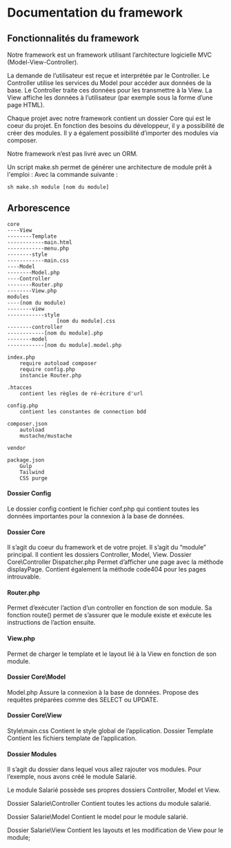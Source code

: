 # Documentation du framework

## Fonctionnalités du framework

Notre framework est un framework utilisant l’architecture logicielle MVC (Model-View-Controller). 

La demande de l’utilisateur est reçue et interprétée par le Controller.
Le Controller utilise les services du Model pour accéder aux données de la base.
Le Controller traite ces données pour les transmettre à la View.
La View affiche les données à l’utilisateur (par exemple sous la forme d’une page HTML).

Chaque projet avec notre framework contient un dossier Core qui est le coeur du projet. En fonction des besoins du développeur, il y a possibilité de créer des modules. Il y a également possibilité d’importer des modules via composer.

Notre framework n’est pas livré avec un ORM.

Un script make.sh permet de générer une architecture de module prêt à l'emploi :
Avec la commande suivante :
```
sh make.sh module [nom du module]
```

## Arborescence

```
core
----View 
--------Template
------------main.html             
------------menu.php          
--------style
------------main.css
----Model
--------Model.php
----Controller
--------Router.php
--------View.php
modules
----(nom du module)
--------view
------------style
                [nom du module].css
--------controller
------------[nom du module].php
--------model
------------[nom du module].model.php

index.php
    require autoload composer
    require config.php
    instancie Router.php 

.htacces
    contient les règles de ré-écriture d'url

config.php
    contient les constantes de connection bdd

composer.json
    autoload
    mustache/mustache

vendor

package.json
    Gulp
    Tailwind
    CSS purge
```

#### Dossier Config
Le dossier config contient le fichier conf.php qui contient toutes les données importantes pour la connexion à la base de données.

#### Dossier Core
Il s’agit du coeur du framework et de votre projet. Il s’agit du “module” principal. Il contient les dossiers Controller, Model, View.
Dossier Core\Controller
Dispatcher.php
Permet d’afficher une page avec la méthode displayPage.
Contient également la méthode code404 pour les pages introuvable.

#### Router.php
Permet d’exécuter l’action d’un controller en fonction de son module. Sa fonction route() permet de s’assurer que le module existe et exécute les instructions de l’action ensuite.

#### View.php
Permet de charger le template et le layout lié à la View en fonction de son module.

#### Dossier Core\Model
Model.php
Assure la connexion à la base de données. Propose des requêtes préparées comme des SELECT ou UPDATE.

#### Dossier Core\View
Style\main.css
Contient le style global de l’application.
Dossier Template
Contient les fichiers template de l’application.

#### Dossier Modules
Il s’agit du dossier dans lequel vous allez rajouter vos modules. Pour l’exemple, nous avons créé le module Salarié.

Le module Salarié possède ses propres dossiers Controller, Model et View.

Dossier Salarie\Controller
Contient toutes les actions du module salarié.

Dossier Salarie\Model
Contient le model pour le module salarié.

Dossier Salarie\View
Contient les layouts et les modification de View pour le module;

